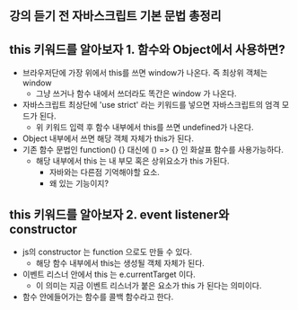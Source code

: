 ## 강의 듣기 전 자바스크립트 기본 문법 총정리

## this 키워드를 알아보자 1. 함수와 Object에서 사용하면?

- 브라우저단에 가장 위에서 this를 쓰면 window가 나온다. 즉 최상위 객체는 window
  - 그냥 쓰거나 함수 내에서 쓰더라도 똑간은 window 가 나온다.
- 자바스크립트 최상단에 'use strict' 라는 키워드를 넣으면 자바스크립트의 엄격 모드가 된다.
  - 위 키워드 입력 후 함수 내부에서 this를 쓰면 undefined가 나온다.
- Object 내부에서 쓰면 해당 객체 자체가 this가 된다.
- 기존 함수 문법인 function() {} 대신에 () => {} 인 화살표 함수를 사용가능하다.
  - 해당 내부에서 this 는 내 부모 혹은 상위요소가 this 가된다.
    - 자바와는 다른점 기억해야할 요소.
    - 왜 있는 기능이지?

## this 키워드를 알아보자 2. event listener와 constructor

- js의 constructor 는 function 으로도 만들 수 있다.
  - 해당 함수 내부에서 this는 생성될 객체 자체가 된다.
- 이벤트 리스너 안에서 this 는 e.currentTarget 이다.
  - 이 의미는 지금 이벤트 리스너가 붙은 요소가 this 가 된다는 의미이다.
- 함수 안에들어가는 함수를 콜백 함수라고 한다.

